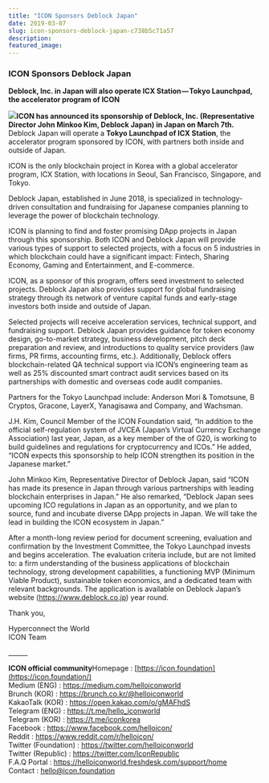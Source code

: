 ```yaml
---
title: "ICON Sponsors Deblock Japan"
date: 2019-03-07
slug: icon-sponsors-deblock-japan-c738b5c71a57
description:
featured_image:
---
```


### **ICON Sponsors Deblock Japan**

**Deblock, Inc. in Japan will also operate ICX Station — Tokyo Launchpad, the accelerator program of ICON**

![](https://cdn-images-1.medium.com/max/800/0*IbsT7VGi36ezfbXa)**ICON has announced its sponsorship of Deblock, Inc. (Representative Director John Minkoo Kim, Deblock Japan) in Japan on March 7th.** Deblock Japan will operate a **Tokyo Launchpad of ICX Station**, the accelerator program sponsored by ICON, with partners both inside and outside of Japan.

ICON is the only blockchain project in Korea with a global accelerator program, ICX Station, with locations in Seoul, San Francisco, Singapore, and Tokyo.

Deblock Japan, established in June 2018, is specialized in technology-driven consultation and fundraising for Japanese companies planning to leverage the power of blockchain technology.

ICON is planning to find and foster promising DApp projects in Japan through this sponsorship. Both ICON and Deblock Japan will provide various types of support to selected projects, with a focus on 5 industries in which blockchain could have a significant impact: Fintech, Sharing Economy, Gaming and Entertainment, and E-commerce.

ICON, as a sponsor of this program, offers seed investment to selected projects. Deblock Japan also provides support for global fundraising strategy through its network of venture capital funds and early-stage investors both inside and outside of Japan.

Selected projects will receive acceleration services, technical support, and fundraising support. Deblock Japan provides guidance for token economy design, go-to-market strategy, business development, pitch deck preparation and review, and introductions to quality service providers (law firms, PR firms, accounting firms, etc.). Additionally, Deblock offers blockchain-related QA technical support via ICON’s engineering team as well as 25% discounted smart contract audit services based on its partnerships with domestic and overseas code audit companies.

Partners for the Tokyo Launchpad include: Anderson Mori & Tomotsune, B Cryptos, Gracone, LayerX, Yanagisawa and Company, and Wachsman.

J.H. Kim, Council Member of the ICON Foundation said, “In addition to the official self-regulation system of JVCEA (Japan’s Virtual Currency Exchange Association) last year, Japan, as a key member of the of G20, is working to build guidelines and regulations for cryptocurrency and ICOs.” He added, “ICON expects this sponsorship to help ICON strengthen its position in the Japanese market.”

John Minkoo Kim, Representative Director of Deblock Japan, said “ICON has made its presence in Japan through various partnerships with leading blockchain enterprises in Japan.” He also remarked, “Deblock Japan sees upcoming ICO regulations in Japan as an opportunity, and we plan to source, fund and incubate diverse DApp projects in Japan. We will take the lead in building the ICON ecosystem in Japan.”

After a month-long review period for document screening, evaluation and confirmation by the Investment Committee, the Tokyo Launchpad invests and begins acceleration. The evaluation criteria include, but are not limited to: a firm understanding of the business applications of blockchain technology, strong development capabilities, a functioning MVP (Minimum Viable Product), sustainable token economics, and a dedicated team with relevant backgrounds. The application is available on Deblock Japan’s website (<https://www.deblock.co.jp>) year round.

Thank you,

Hyperconnect the World  
ICON Team

\_\_\_\_\_\_

**ICON official community**Homepage : [https://icon.foundation](https://icon.foundation/)  
Medium (ENG) : <https://medium.com/helloiconworld>  
Brunch (KOR) : <https://brunch.co.kr/@helloiconworld>  
KakaoTalk (KOR) : <https://open.kakao.com/o/gMAFhdS>  
Telegram (ENG) : <https://t.me/hello_iconworld>  
Telegram (KOR) : <https://t.me/iconkorea>  
Facebook : <https://www.facebook.com/helloicon/>  
Reddit : <https://www.reddit.com/r/helloicon/>  
Twitter (Foundation) : <https://twitter.com/helloiconworld>  
Twitter (Republic) : <https://twitter.com/IconRepublic>  
F.A.Q Portal : <https://helloiconworld.freshdesk.com/support/home>  
Contact : [hello@icon.foundation](http://hello@icon.foundation)

